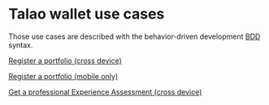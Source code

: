 # Talao wallet use cases

Those use cases are described with the behavior-driven development [BDD](https://en.wikipedia.org/wiki/Behavior-driven_development) syntax.


[Register a portfolio (cross device)](https://github.com/TalaoDAO/talao-wallet/blob/ThierryThevenet-patch-1/test/BDD/register_portfolio_cross_device.md)

[Register a portfolio (mobile only)](https://github.com/TalaoDAO/talao-wallet/blob/ThierryThevenet-patch-1/test/BDD/register_portfolio.md)

[Get a professional Experience Assessment (cross device)](https://github.com/TalaoDAO/talao-wallet/blob/ThierryThevenet-patch-1/test/BDD/get_professional_credential_cross_device.md)
